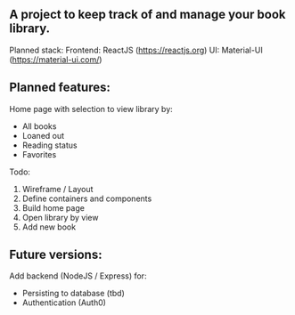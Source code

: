 ## A project to keep track of and manage your book library.

Planned stack:
Frontend: ReactJS (https://reactjs.org)
UI: Material-UI (https://material-ui.com/)

## Planned features:

Home page with selection to view library by:

- All books
- Loaned out
- Reading status
- Favorites

Todo:

1. Wireframe / Layout
2. Define containers and components
3. Build home page
4. Open library by view
5. Add new book

## Future versions:

Add backend (NodeJS / Express) for:

- Persisting to database (tbd)
- Authentication (Auth0)
